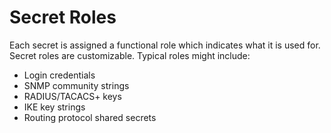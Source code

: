 # Secret Roles

Each secret is assigned a functional role which indicates what it is used for. Secret roles are customizable. Typical roles might include:

* Login credentials
* SNMP community strings
* RADIUS/TACACS+ keys
* IKE key strings
* Routing protocol shared secrets
